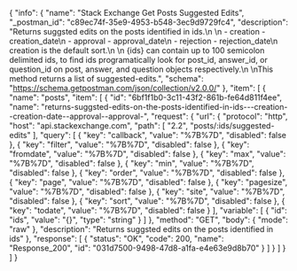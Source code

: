 {
  "info": {
    "name": "Stack Exchange Get Posts Suggested Edits",
    "_postman_id": "c89ec74f-35e9-4953-b548-3ec9d9729fc4",
    "description": "Returns suggsted edits on the posts identified in ids.\n \n - creation - creation_date\n - approval - approval_date\n - rejection - rejection_date\n  creation is the default sort.\n \n {ids} can contain up to 100 semicolon delimited ids, to find ids programatically look for post_id, answer_id, or question_id on post, answer, and question objects respectively.\n \nThis method returns a list of suggested-edits.",
    "schema": "https://schema.getpostman.com/json/collection/v2.0.0/"
  },
  "item": [
    {
      "name": "posts",
      "item": [
        {
          "id": "6bf1f1b0-3c11-43f2-861b-fe64d811f4ee",
          "name": "returns-suggsted-edits-on-the-posts-identified-in-ids---creation--creation-date--approval--approval-",
          "request": {
            "url": {
              "protocol": "http",
              "host": "api.stackexchange.com",
              "path": [
                "2.2",
                "posts/:ids/suggested-edits"
              ],
              "query": [
                {
                  "key": "callback",
                  "value": "%7B%7D",
                  "disabled": false
                },
                {
                  "key": "filter",
                  "value": "%7B%7D",
                  "disabled": false
                },
                {
                  "key": "fromdate",
                  "value": "%7B%7D",
                  "disabled": false
                },
                {
                  "key": "max",
                  "value": "%7B%7D",
                  "disabled": false
                },
                {
                  "key": "min",
                  "value": "%7B%7D",
                  "disabled": false
                },
                {
                  "key": "order",
                  "value": "%7B%7D",
                  "disabled": false
                },
                {
                  "key": "page",
                  "value": "%7B%7D",
                  "disabled": false
                },
                {
                  "key": "pagesize",
                  "value": "%7B%7D",
                  "disabled": false
                },
                {
                  "key": "site",
                  "value": "%7B%7D",
                  "disabled": false
                },
                {
                  "key": "sort",
                  "value": "%7B%7D",
                  "disabled": false
                },
                {
                  "key": "todate",
                  "value": "%7B%7D",
                  "disabled": false
                }
              ],
              "variable": [
                {
                  "id": "ids",
                  "value": "{}",
                  "type": "string"
                }
              ]
            },
            "method": "GET",
            "body": {
              "mode": "raw"
            },
            "description": "Returns suggsted edits on the posts identified in ids"
          },
          "response": [
            {
              "status": "OK",
              "code": 200,
              "name": "Response_200",
              "id": "031d7500-9498-47d8-a1fa-e4e63e9d8b70"
            }
          ]
        }
      ]
    }
  ]
}